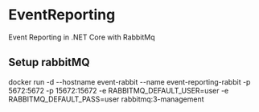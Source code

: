 # EventReporting
Event Reporting in .NET Core with RabbitMq

## Setup rabbitMQ
docker run -d --hostname event-rabbit --name event-reporting-rabbit -p 5672:5672 -p 15672:15672 -e RABBITMQ_DEFAULT_USER=user -e RABBITMQ_DEFAULT_PASS=user rabbitmq:3-management
